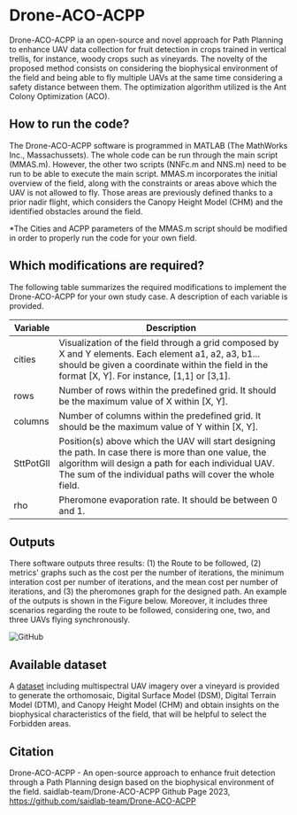 # Drone-ACO-ACPP
Drone-ACO-ACPP ia an open-source and novel approach for Path Planning to enhance UAV data collection for fruit detection in crops trained in vertical trellis, for instance, woody crops such as vineyards. The novelty of the proposed method consists on considering the biophysical environment of the field and being able to fly multiple UAVs at the same time considering a safety distance between them. The optimization algorithm utilized is the Ant Colony Optimization (ACO). 

## How to run the code?
The Drone-ACO-ACPP software is programmed in MATLAB (The MathWorks Inc., Massachussets). The whole code can be run through the main script (MMAS.m). However, the other two scripts (NNFc.m and NNS.m) need to be run to be able to execute the main script. 
MMAS.m incorporates the initial overview of the field, along with the constraints or areas above which the UAV is not allowed to fly. Those areas are previously defined thanks to a prior nadir flight, which considers the Canopy Height Model (CHM) and the identified obstacles around the field. 

*The Cities and ACPP parameters of the MMAS.m script should be modified in order to properly run the code for your own field. 

## Which modifications are required?
The following table summarizes the required modifications to implement the Drone-ACO-ACPP for your own study case. A description of each variable is provided. 

| Variable                 | Description                                                                        
| ------------------------ | ---------------------------------------------------------------------------------- 
| cities          | Visualization of the field through a grid composed by X and Y elements. Each element a1, a2, a3, b1... should be given a coordinate within the field in the format [X, Y]. For instance, [1,1] or [3,1].  |                                                  
| rows                   | Number of rows within the predefined grid. It should be the maximum value of X within [X, Y]. |                                                    
| columns                 | Number of columns within the predefined grid. It should be the maximum value of Y within [X, Y].  |
| SttPotGlI        | Position(s) above which the UAV will start designing the path. In case there is more than one value, the algorithm will design a path for each individual UAV. The sum of the individual paths will cover the whole field. |
| rho                    | Pheromone evaporation rate. It should be between 0 and 1.  |

## Outputs
There software outputs three results: (1) the Route to be followed, (2) metrics' graphs such as the cost per the number of iterations, the minimum interation cost per number of iterations, and the mean cost per number of iterations, and (3) the pheromones graph for the designed path. An example of the outputs is shown in the Figure below. Moreover, it includes three scenarios regarding the route to be followed, considering one, two, and three UAVs flying synchronously. 

![GitHub](https://github.com/saidlab-team/Drone-ACO-ACPP/assets/59556308/5e516aa5-ff20-454e-973e-4075c0803aa0)

## Available dataset
A [dataset](https://doi.org/10.1016/j.dib.2022.108876) including multispectral UAV imagery over a vineyard is provided to generate the orthomosaic, Digital Surface Model (DSM), Digital Terrain Model (DTM), and Canopy Height Model (CHM) and obtain insights on the biophysical characteristics of the field, that will be helpful to select the Forbidden areas. 

## Citation
Drone-ACO-ACPP - An open-source approach to enhance fruit detection through a Path Planning design based on the biophysical environment of the field. saidlab-team/Drone-ACO-ACPP Github Page 2023, https://github.com/saidlab-team/Drone-ACO-ACPP

